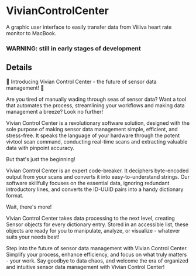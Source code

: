 # VivianControlCenter
A graphic user interface to easily transfer data from Viiiiva heart rate monitor to MacBook.

### WARNING: still in early stages of development

## Details
🎉 Introducing Vivian Control Center - the future of sensor data management! 🎉

Are you tired of manually wading through seas of sensor data? Want a tool that automates the process, streamlining your workflows and making data management a breeze? Look no further!

Vivian Control Center is a revolutionary software solution, designed with the sole purpose of making sensor data management simple, efficient, and stress-free. It speaks the language of your hardware through the potent vivtool scan command, conducting real-time scans and extracting valuable data with pinpoint accuracy.

But that's just the beginning!

Vivian Control Center is an expert code-breaker. It deciphers byte-encoded output from your scans and converts it into easy-to-understand strings. Our software skillfully focuses on the essential data, ignoring redundant introductory lines, and converts the ID-UUID pairs into a handy dictionary format.

Wait, there's more!

Vivian Control Center takes data processing to the next level, creating Sensor objects for every dictionary entry. Stored in an accessible list, these objects are ready for you to manipulate, analyze, or visualize - whatever suits your needs best!

Step into the future of sensor data management with Vivian Control Center. Simplify your process, enhance efficiency, and focus on what truly matters - your work. Say goodbye to data chaos, and welcome the era of organized and intuitive sensor data management with Vivian Control Center!
